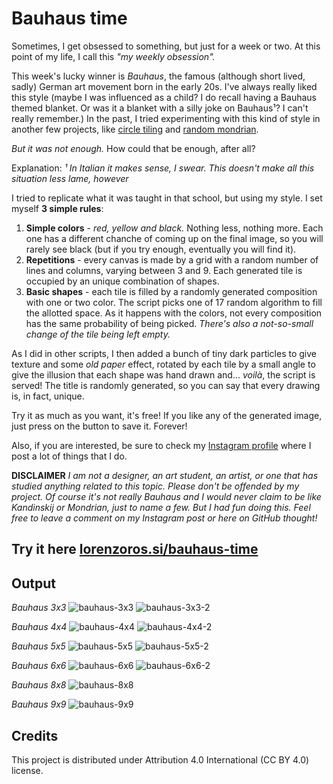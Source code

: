 # Bauhaus time

Sometimes, I get obsessed to something, but just for a week or two. At this point of my life, I call this *"my weekly obsession".*

This week's lucky winner is *Bauhaus*, the famous (although short lived, sadly) German art movement born in the early 20s. I've always really liked this style (maybe I was influenced as a child? I do recall having a Bauhaus themed blanket. Or was it a blanket with a silly joke on Bauhaus¹? I can't really remember.) In the past, I tried experimenting with this kind of style in another few projects, like [circle tiling](https://www.github.com/lorossi/circle-tiling) and [random mondrian](https://www.github.com/lorossi/random-mondrian).

*But it was not enough.* How could that be enough, after all?

Explanation: *¹ In Italian it makes sense, I swear. This doesn't make all this situation less lame, however*

I tried to replicate what it was taught in that school, but using my style. I set myself **3 simple rules**:

1. **Simple colors** - *red, yellow and black.* Nothing less, nothing more. Each one has a different chanche of coming up on the final image, so you will rarely see black (but if you try enough, eventually you will find it).
1. **Repetitions** - every canvas is made by a grid with a random number of lines and columns, varying between 3 and 9. Each generated tile is occupied by an unique combination of shapes.
1. **Basic shapes** - each tile is filled by a randomly generated composition with one or two color. The script picks one of 17 random algorithm to fill the allotted space. As it happens with the colors, not every composition has the same probability of being picked. *There's also a not-so-small change of the tile being left empty.*

As I did in other scripts, I then added a bunch of tiny dark particles to give texture and some *old paper* effect, rotated by each tile by a small angle to give the illusion that each shape was hand drawn and... *voilà*, the script is served! The title is randomly generated, so you can say that every drawing is, in fact, unique.

Try it as much as you want, it's free! If you like any of the generated image, just press on the button to save it. Forever!

Also, if you are interested, be sure to check my [Instagram profile](https://www.instagram.com/lorossi97) where I post a lot of things that I do.

**DISCLAIMER** *I am not a designer, an art student, an artist, or one that has studied anything related to this topic. Please don't be offended by my project. Of course it's not really Bauhaus and I would never claim to be like Kandinskij or Mondrian, just to name a few. But I had fun doing this. Feel free to leave a comment on my Instagram post or here on GitHub thought!*

## Try it here [lorenzoros.si/bauhaus-time](https://lorenzoros.si/bauhaus-time/)

## Output

*Bauhaus 3x3*
![bauhaus-3x3](output/Bauhaus-3x3.png)
![bauhaus-3x3-2](output/Bauhaus-3x3-2.png)

*Bauhaus 4x4*
![bauhaus-4x4](output/Bauhaus-4x4.png)
![bauhaus-4x4-2](output/Bauhaus-4x4-2.png)

*Bauhaus 5x5*
![bauhaus-5x5](output/Bauhaus-5x5.png)
![bauhaus-5x5-2](output/Bauhaus-5x5-2.png)

*Bauhaus 6x6*
![bauhaus-6x6](output/Bauhaus-6x6.png)
![bauhaus-6x6-2](output/Bauhaus-6x6-2.png)

*Bauhaus 8x8*
![bauhaus-8x8](output/Bauhaus-8x8.png)

*Bauhaus 9x9*
![bauhaus-9x9](output/Bauhaus-9x9.png)

## Credits

This project is distributed under Attribution 4.0 International (CC BY 4.0) license.

